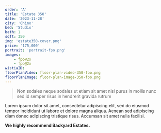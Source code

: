 ```yaml
---
order: 'A'
title: 'Estate 350'
date: '2023-11-28'
city: 'Chino'
bed: 'Studio'
bath: 1
sqft: 350
img: 'estate350-cover.png'
price: '175,000'
portrait: 'portrait-fpo.png'
images:
    - fpo@2x
    - fpo@2x
wistiaID:
floorPlanVideo: floor-plan-video-350-fpo.png
floorPlanImage: floor-plan-image-350-fpo.png
---
```


> Non sodales neque sodales ut etiam sit amet nisl purus in mollis nunc sed id semper risus in hendrerit gravida rutrum

Lorem ipsum dolor sit amet, consectetur adipiscing elit, sed do eiusmod tempor incididunt ut labore et dolore magna aliqua. Aenean sed adipiscing diam donec adipiscing tristique risus. Accumsan sit amet nulla facilisi.

**We highly recommend Backyard Estates.**
